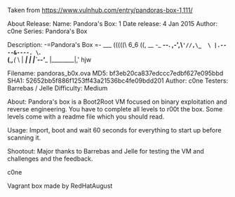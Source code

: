 Taken from https://www.vulnhub.com/entry/pandoras-box-1,111/ 

About Release:
    Name: Pandora's Box: 1
    Date release: 4 Jan 2015
    Author: c0ne
    Series: Pandora's Box

Description:
-=Pandora's Box =-
               ___
             (((((\\
              6_6 ((,
          __ -\_ __\--.
       ,-',\\` '//,\_  \
      |.----&----. \ `. \
      (__,___,__(_  \   |
  _____|        | |__`--'____
       |________|,'        hjw

Filename: pandoras_b0x.ova
MD5: bf3eb20ca837edccc7edbf627e095bbd
SHA1: 52652bb5f886f1253ff43a21536bc4fe09bdd201
Author: c0ne
Testers: Barrebas / Jelle
Difficulty: Medium

About:
Pandora's box is a Boot2Root VM focused on binary exploitation and 
reverse engineering. You have to complete all levels to r00t the box. 
Some levels come with a readme file which you should read.

Usage:
Import, boot and wait 60 seconds for everything to start up before 
scanning it.

Shootout:
Major thanks to Barrebas and Jelle for testing the VM and challenges 
and the feedback.


c0ne

Vagrant box made by RedHatAugust
